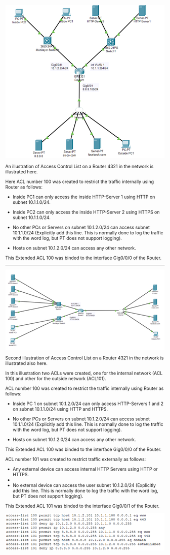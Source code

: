 ![](ACL.png)

An illustration of Access Control List on a Router 4321 in the network is illustrated here.

Here ACL number 100 was created to restrict the traffic internally using Router as follows:

- Inside PC1 can only access the inside HTTP-Server 1 using HTTP on subnet 10.1.1.0/24.

- Inside PC2 can only access the inside HTTP-Server 2 using HTTPS on subnet 10.1.1.0/24.
 
- No other PCs or Servers on subnet 10.1.2.0/24 can access subnet 10.1.1.0/24 (Explicitly add this line. This is normally done to log the traffic with the word log, but PT does not support logging).
 
- Hosts on subnet 10.1.2.0/24 can access any other network.
 
This Extended ACL 100 was binded to the interface Gig0/0/0 of the Router.




*******************************************************************************************************************************************************************************




![](ACL2.png)

Second illustration of Access Control List on a Router 4321 in the network is illustrated also here.

In this illustration two ACLs were created, one for the internal network (ACL 100) and other for the outside network (ACL101).

ACL number 100 was created to restrict the traffic internally using Router as follows:

- Inside PC 1 on subnet 10.1.2.0/24 can only access HTTP-Servers 1 and 2 on subnet 10.1.1.0/24 using HTTP and HTTPS.
 
- No other PCs or Servers on subnet 10.1.2.0/24 can access subnet 10.1.1.0/24 (Explicitly add this line. This is normally done to log the traffic with the word log, but PT does not support logging).
 
- Hosts on subnet 10.1.2.0/24 can access any other network.
 
This Extended ACL 100 was binded to the interface Gig0/0/0 of the Router.


ACL number 101 was created to restrict traffic externally as follows:

- Any external device can access internal HTTP Servers using HTTP or HTTPS.
- 
- No external device can access the user subnet 10.1.2.0/24 (Explicitly add this line. This is normally done to log the traffic with the word log, but PT does not support logging).

This Extended ACL 101 was binded to the interface Gig0/0/1 of the Router.

![](ACL4.png)
